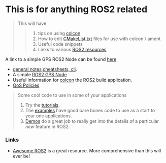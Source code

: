 # This is for anything ROS2 related
> This will have 
>> 1. tips on using [colcon](/posts/ROS2/2020-05-05-colcon-notes.markdown)
>> 2. How to edit [CMakeList.txt](/posts/ROS2/2020-05-05-basic-ros2-gps-node-still-a-work-in-progress.markdown#cmakelist) files for use with colcon / ament
>> 3. Useful code snippets
>> 4. Links to various [ROS2 resources](https://github.com/fkromer/awesome-ros2)

A link to a simple GPS ROS2 Node can be found [here](/posts/ROS2/2020-05-05-basic-ros2-gps-node-still-a-work-in-progress.markdown)


- [general notes,cheatsheets, cli](/posts/ROS2/2020-05-05-ros2-notes.markdown).
- A simple [ROS2 GPS Node](/posts/ROS2/2020-05-05-basic-ros2-gps-node-still-a-work-in-progress.markdown)
- Useful information for [colcon](/posts/ROS2/2020-05-05-colcon-notes.markdown) the ROS2 build application.
- [QoS Policies](/posts/ROS2/2020-05-05-ros2-qos-policy-information.markdown)

> Some cool code to use in some of your applications
> 1. Try the [tutorials](https://index.ros.org/doc/ros2/Tutorials/).
> 2. The [examples](https://github.com/ros2/examples/tree/master/rclcpp) have good bare bones code to use as a start to your one applications.
> 3. [Demos](https://github.com/ros2/demos) do a great job to really get into the details of a particular *new* feature in ROS2.

### Links
- [Awesome ROS2](https://github.com/fkromer/awesome-ros2) is a great resource. More comprehensive than this will ever be!
